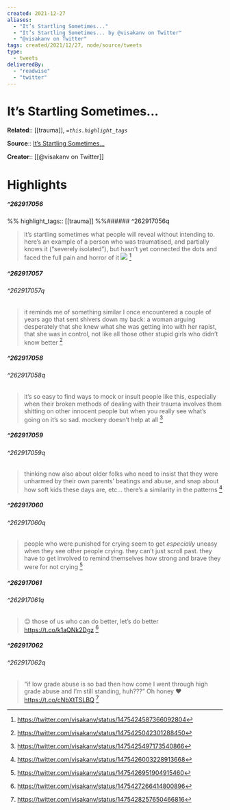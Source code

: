 ```yaml
---
created: 2021-12-27
aliases:
  - "It’s Startling Sometimes..."
  - "It’s Startling Sometimes... by @visakanv on Twitter"
  - "@visakanv on Twitter"
tags: created/2021/12/27, node/source/tweets
type: 
  - tweets
deliveredBy: 
  - "readwise"
  - "twitter"
---
```

# It’s Startling Sometimes...

**Related**:: [[trauma]], 
*`=this.highlight_tags`*

**Source**:: [It’s Startling Sometimes...](https://twitter.com/visakanv/status/1475424587366092804)

**Creator**:: [[@visakanv on Twitter]]

# Highlights
##### ^262917056

  
%%
highlight_tags:: [[trauma]]
%%###### ^262917056q
> it’s startling sometimes what people will reveal without intending to. here’s an example of a person who was traumatised, and partially knows it (“severely isolated”), but hasn’t yet connected the dots and faced the full pain and horror of it 
> ![](https://pbs.twimg.com/media/FHnC1ucVEAEjdWt.jpg) 
  [^262917056]

[^262917056]: https://twitter.com/visakanv/status/1475424587366092804

##### ^262917057

  
###### ^262917057q
> it reminds me of something similar I once encountered a couple of years ago that sent shivers down my back: a woman arguing desperately that she knew what she was getting into with her rapist, that she was in control, not like all those other stupid girls who didn’t know better 
  [^262917057]

[^262917057]: https://twitter.com/visakanv/status/1475425042301288450

##### ^262917058

  
###### ^262917058q
> it’s so easy to find ways to mock or insult people like this, especially when their broken methods of dealing with their trauma involves them shitting on other innocent people
> but when you really see what’s going on it’s so sad. mockery doesn’t help at all 
  [^262917058]

[^262917058]: https://twitter.com/visakanv/status/1475425497173540866

##### ^262917059

  
###### ^262917059q
> thinking now also about older folks who need to insist that they were unharmed by their own parents’ beatings and abuse, and snap about how soft kids these days are, etc… there’s a similarity in the patterns 
  [^262917059]

[^262917059]: https://twitter.com/visakanv/status/1475426003228913668

##### ^262917060

  
###### ^262917060q
> people who were punished for crying seem to get *especially* uneasy when they see other people crying. they can’t just scroll past. they have to get involved to remind themselves how strong and brave they were for not crying 
  [^262917060]

[^262917060]: https://twitter.com/visakanv/status/1475426951904915460

##### ^262917061

  
###### ^262917061q
> 😔 those of us who can do better, let’s do better https://t.co/k1aQNk2Dgz 
  [^262917061]

[^262917061]: https://twitter.com/visakanv/status/1475427266414800896

##### ^262917062

  
###### ^262917062q
> “if low grade abuse is so bad then how come I went through high grade abuse and I’m still standing, huh???” Oh honey ❤️ https://t.co/cNbXtTSLBQ 
  [^262917062]

[^262917062]: https://twitter.com/visakanv/status/1475428257650466816

